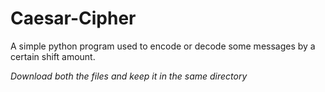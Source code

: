 # Caesar-Cipher
A simple python program used to encode or decode some messages by a certain shift amount.

*Download both the files and keep it in the same directory*
